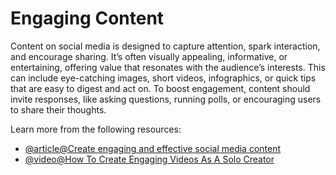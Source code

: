 # Engaging Content

Content on social media is designed to capture attention, spark interaction, and encourage sharing. It’s often visually appealing, informative, or entertaining, offering value that resonates with the audience’s interests. This can include eye-catching images, short videos, infographics, or quick tips that are easy to digest and act on. To boost engagement, content should invite responses, like asking questions, running polls, or encouraging users to share their thoughts.

Learn more from the following resources:

- [@article@Create engaging and effective social media content](https://help.hootsuite.com/hc/en-us/articles/4403597090459-Create-engaging-and-effective-social-media-content)
- [@video@How To Create Engaging Videos As A Solo Creator](https://www.youtube.com/watch?v=yxXOjyvIkik)